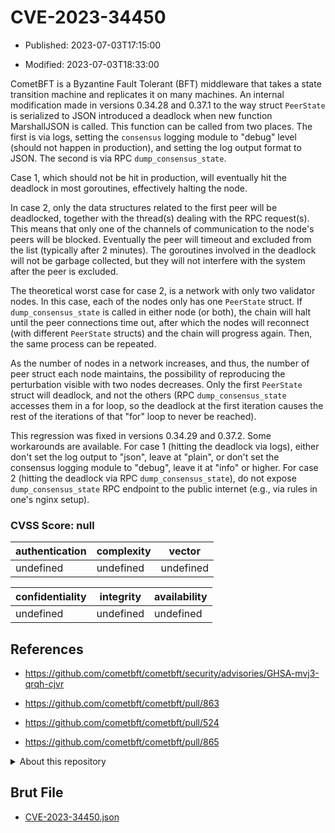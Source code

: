 # CVE-2023-34450

- Published: 2023-07-03T17:15:00

- Modified: 2023-07-03T18:33:00

CometBFT is a Byzantine Fault Tolerant (BFT) middleware that takes a state transition machine and replicates it on many machines. An internal modification made in versions 0.34.28 and 0.37.1 to the way struct `PeerState` is serialized to JSON introduced a deadlock when new function MarshallJSON is called. This function can be called from two places. The first is via logs, setting the `consensus` logging module to "debug" level (should not happen in production), and setting the log output format to JSON. The second is via RPC `dump_consensus_state`.

Case 1, which should not be hit in production, will eventually hit the deadlock in most goroutines, effectively halting the node.

In case 2, only the data structures related to the first peer will be deadlocked, together with the thread(s) dealing with the RPC request(s). This means that only one of the channels of communication to the node's peers will be blocked. Eventually the peer will timeout and excluded from the list (typically after 2 minutes). The goroutines involved in the deadlock will not be garbage collected, but they will not interfere with the system after the peer is excluded.

The theoretical worst case for case 2, is a network with only two validator nodes. In this case, each of the nodes only has one `PeerState` struct. If `dump_consensus_state` is called in either node (or both), the chain will halt until the peer connections time out, after which the nodes will reconnect (with different `PeerState` structs) and the chain will progress again. Then, the same process can be repeated.

As the number of nodes in a network increases, and thus, the number of peer struct each node maintains, the possibility of reproducing the perturbation visible with two nodes decreases. Only the first `PeerState` struct will deadlock, and not the others (RPC `dump_consensus_state` accesses them in a for loop, so the deadlock at the first iteration causes the rest of the iterations of that "for" loop to never be reached).

This regression was fixed in versions 0.34.29 and 0.37.2. Some workarounds are available. For case 1 (hitting the deadlock via logs), either don't set the log output to "json", leave at "plain", or don't set the consensus logging module to "debug", leave it at "info" or higher. For case 2 (hitting the deadlock via RPC `dump_consensus_state`), do not expose `dump_consensus_state` RPC endpoint to the public internet (e.g., via rules in one's nginx setup).

### CVSS Score: **null**

| authentication | complexity | vector |
| --- | --- | --- |
| undefined | undefined | undefined |

| confidentiality | integrity | availability |
| --- | --- | --- |
| undefined | undefined | undefined |

## References

* https://github.com/cometbft/cometbft/security/advisories/GHSA-mvj3-qrqh-cjvr

* https://github.com/cometbft/cometbft/pull/863

* https://github.com/cometbft/cometbft/pull/524

* https://github.com/cometbft/cometbft/pull/865

<details>
<summary>About this repository</summary> 

  This repository is part of the project [Live Hack CVE](https://github.com/Live-Hack-CVE). Main website can be found [www.live-hack.org](https://www.live-hack.org) 
  
  Made by [Sn0wAlice](https://github.com/Sn0wAlice) for the people that care about security and need to have a feed of the latest CVEs. Hope you enjoy it, don't forget to star the repo and follow me on [Twitter](https://twitter.com/Sn0wAlice) and [Github](https://github.com/Sn0wAlice). And that is my [personnal website](https://www.alice-snow.me/)

  - [Home Page](https://github.com/Live-Hack-CVE)
  - [Framework](https://github.com/Live-Hack-CVE/cve-framework)
  - [CVE database](https://github.com/Live-Hack-CVE/full_database)
  - [Changelog](https://github.com/Live-Hack-CVE/Changelog)
</details>

## Brut File

* [CVE-2023-34450.json](https://raw.githubusercontent.com/Live-Hack-CVE/full_database/main/cves/2023/CVE-2023-34450.json)

